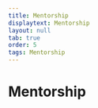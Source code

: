 ```yaml
---
title: Mentorship
displaytext: Mentorship
layout: null
tab: true
order: 5
tags: Mentorship
---
```


# Mentorship
